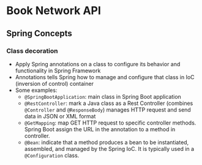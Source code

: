 # Book Network API

## Spring Concepts

### Class decoration

- Apply Spring annotations on a class to configure its behavior and functionality in Spring Framework
- Annotations tells Spring how to manage and configure that class in IoC (inversion of control) container
- Some examples:
  - `@SpringBootApplication`: main class in Spring Boot application
  - `@RestController`: mark a Java class as a Rest Controller (combines `@Controller` and `@ResponseBody`) manages HTTP request and send data in JSON or XML format
  - `@GetMapping`: map GET HTTP request to specific controller methods. Spring Boot assign the URL in the annotation to a method in controller.
  - `@Bean`:  indicate that a method produces a bean to be instantiated, assembled, and managed by the Spring IoC. It is typically used in a `@Configuration` class.